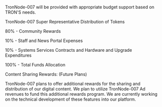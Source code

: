 TronNode-007 will be provided with appropriate budget support based on TRON'S needs.

TronNode-007 Super Representative Distribution of Tokens

80% - Community Rewards

10% - Staff and News Portal Expenses

10% - Systems Services Contracts and Hardware and Upgrade Expenditures



100% - Total Funds Allocation

Content Sharing Rewards: (Future Plans)

TronNode-007 plans to offer additional rewards for the sharing and distribution of our digital content. We plan to utilize TronNode-007 Ad revenues to fund this additional rewards program. We are currently working on the technical development of these features into our platform.
